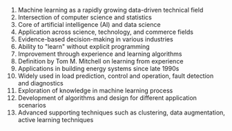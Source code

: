 1. Machine learning as a rapidly growing data-driven technical field
2. Intersection of computer science and statistics
3. Core of artificial intelligence (AI) and data science
4. Application across science, technology, and commerce fields
5. Evidence-based decision-making in various industries
6. Ability to "learn" without explicit programming
7. Improvement through experience and learning algorithms
8. Definition by Tom M. Mitchell on learning from experience
9. Applications in building energy systems since late 1990s
10. Widely used in load prediction, control and operation, fault detection and diagnostics
11. Exploration of knowledge in machine learning process
12. Development of algorithms and design for different application scenarios
13. Advanced supporting techniques such as clustering, data augmentation, active learning techniques